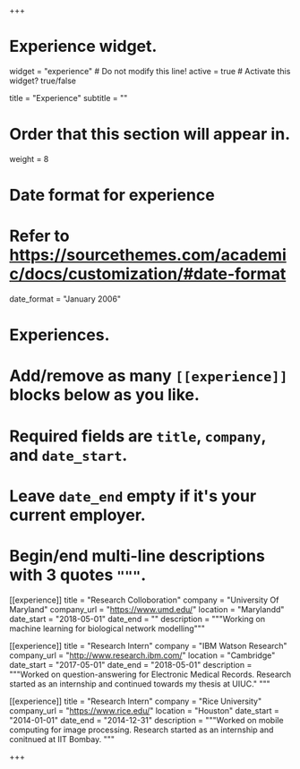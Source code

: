 +++
# Experience widget.
widget = "experience"  # Do not modify this line!
active = true  # Activate this widget? true/false

title = "Experience"
subtitle = ""

# Order that this section will appear in.
weight = 8

# Date format for experience
#   Refer to https://sourcethemes.com/academic/docs/customization/#date-format
date_format = "January 2006"

# Experiences.
#   Add/remove as many `[[experience]]` blocks below as you like.
#   Required fields are `title`, `company`, and `date_start`.
#   Leave `date_end` empty if it's your current employer.
#   Begin/end multi-line descriptions with 3 quotes `"""`.

[[experience]]
  title = "Research Colloboration"
  company = "University Of Maryland"
  company_url = "https://www.umd.edu/"
  location = "Marylandd"
  date_start = "2018-05-01"
  date_end = ""
  description = """Working on machine learning for biological network modelling"""
  
[[experience]]
  title = "Research Intern"
  company = "IBM Watson Research"
  company_url = "http://www.research.ibm.com/"
  location = "Cambridge"
  date_start = "2017-05-01"
  date_end = "2018-05-01"
  description = """Worked on question-answering for Electronic Medical Records. Research started as an internship and continued towards my thesis at UIUC."
  """

[[experience]]
  title = "Research Intern"
  company = "Rice University"
  company_url = "https://www.rice.edu/"
  location = "Houston"
  date_start = "2014-01-01"
  date_end = "2014-12-31"
  description = """Worked on mobile computing for image processing. Research started as an internship and conitnued at IIT Bombay. """

+++
